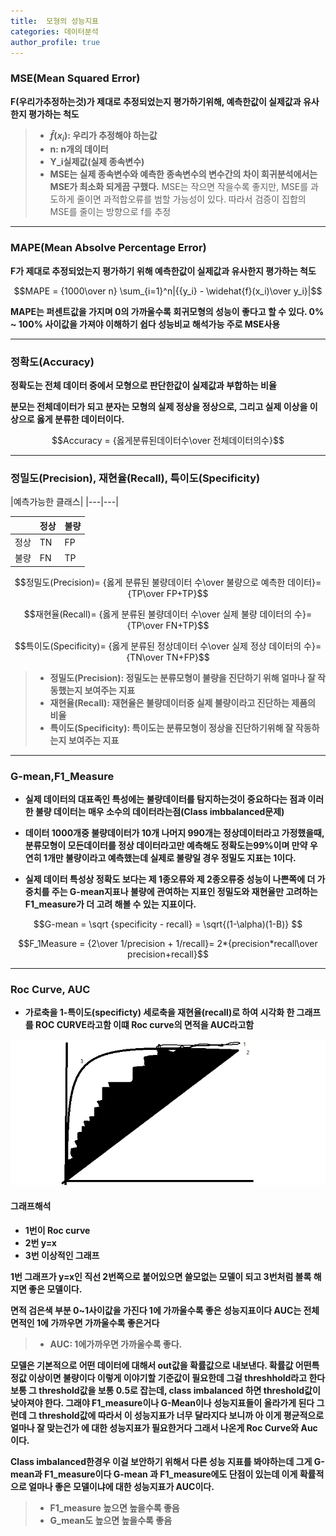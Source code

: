 ```yaml
---
title:  모형의 성능지표
categories: 데이터분석
author_profile: true
---
```


### MSE(Mean Squared Error)

**F(우리가추정하는것)가 제대로 추정되었는지 평가하기위해, 예측한값이 실제값과 유사한지 평가하는 척도**




> - **$\widehat{f}(x_i)$: 우리가 추정해야 하는값**
> - **n: n개의 데이터**
> - **Y_i실제값(실제 종속변수)**
> - **MSE는 실제 종속변수와 예측한 종속변수의 변수간의 차이 회귀분석에서는 MSE가 최소화 되게끔 구했다.**
MSE는 작으면 작을수록 좋지만, MSE를 과도하게 줄이면 과적합오류를 범할 가능성이 있다. 따라서 검증이 집합의 MSE를 줄이는 방향으로 f를 추정

---

### MAPE(Mean Absolve Percentage Error)

**F가 제대로 추정되었는지 평가하기 위해 예측한값이 실제값과 유사한지 평가하는 척도**

$$MAPE = {1000\over n} \sum_{i=1}^n|{{y_i} - \widehat{f}(x_i)\over y_i}|$$

**MAPE는 퍼센트값을 가지며 0의 가까울수록 회귀모형의 성능이 좋다고 할 수 있다. 0% ~ 100% 사이값을 가져야 이해하기 쉽다 성능비교 해석가능 주로 MSE사용**

---

### 정확도(Accuracy)
**정확도는 전체 데이터 중에서 모형으로 판단한값이 실제값과 부합하는 비율**

**분모는 전체데이터가 되고 분자는 모형의 실제 정상을 정상으로, 그리고 실제 이상을 이상으로 옳게 분류한 데이터이다.**


$$Accuracy = {옳게분류된데이터수\over 전체데이터의수}$$

---

### 정밀도(Precision), 재현율(Recall), 특이도(Specificity)


|예측가능한 클래스|
|---|---|

||정상|불량|
|---|---|---|
|정상|TN|FP|
|불량|FN|TP|




$$정밀도(Precision)= {옳게 분류된 불량데이터 수\over 불량으로 예측한 데이터}={TP\over FP+TP}$$


$$재현율(Recall)= {옳게 분류된 불량데이터 수\over 실제 불량 데이터의 수}={TP\over FN+TP}$$


$$특이도(Specificity)= {옳게 분류된 정상데이터 수\over 실제 정상 데이터의 수}={TN\over TN+FP}$$



> - **정밀도(Precision): 정밀도는 분류모형이 불량을 진단하기 위해 얼마나 잘 작동했는지 보여주는 지표**
> - **재현율(Recall): 재현율은 불량데이터중 실제 불량이라고 진단하는 제품의 비율**
> - **특이도(Specificity): 특이도는 분류모형이 정상을 진단하기위해 잘 작동하는지 보여주는 지표**

---

### G-mean,F1_Measure
- **실제 데이터의 대표족인 특성에는 불량데이터를 탐지하는것이 중요하다는 점과 이러한 불량 데이터는 매우 소수의 데이터라는점(Class imbbalanced문제)**

- **데이터 1000개중 불량데이터가 10개 나머지 990개는 정상데이터라고 가정했을때, 분류모형이 모든데이터를 정상 데이터라고만 예측해도 정확도는99%이며 만약 우연히 1개만 불량이라고 예측했는데 실제로 불량일 경우 정밀도 지표는 1이다.**

- **실제 데이터 특성상 정확도 보다는 제 1종오류와 제 2종오류중 성능이 나쁜쪽에 더 가중치를 주는 G-mean지표나 불량에 관여하는 지표인 정밀도와 재현율만 고려하는 F1_measure가 더 고려 해볼 수 있는 지표이다.**


$$G-mean = \sqrt {specificity - recall} = \sqrt{(1-\alpha)(1-B)} $$



$$F_1Measure = {2\over 1/precision + 1/recall}= 2*{precision*recall\over precision+recall}$$



---

### Roc Curve, AUC

- **가로축을 1-특이도(specificty) 세로축을 재현율(recall)로 하여 시각화 한 그래프를 ROC CURVE라고함 이떄 Roc curve의 면적을 AUC라고함**



<img src="/assets/images/c.png">

#### 그래프해석

- **1번이 Roc curve**
-  **2번 y=x**
- **3번 이상적인 그래프**

**1번 그래프가 y=x인 직선 2번쪽으로 붙어있으면 쓸모없는 모델이 되고 3번처럼 볼록 해지면 좋은 모델이다.**

**면적 검은색 부분 0~1사이값을 가진다 1에 가까울수록 좋은 성능지표이다 AUC는 전체면적인 1에 가까우면 가까울수록 좋은거다**

> - **AUC: 1에가까우면 가까울수록 좋다.**

**모델은 기본적으로 어떤 데이터에 대해서 out값을 확률값으로 내보낸다. 확률값 어떤특정값 이상이면 불량이다 이렇게 이야기할 기준값이 필요한데 그걸 threshhold라고 한다 보통 그 threshold값을 보통 0.5로 잡는데, class imbalanced 하면 threshold값이 낮아져야 한다. 그래야 F1_measure이나 G-Mean이나 성능지표들이 올라가게 된다 그런데 그 threshold값에 따라서 이 성능지표가 너무 달라지다 보니까 아 이게 평균적으로 얼마나 잘 맞는건가 에 대한 성능지표가 필요한거다 그래서 나온게 Roc Curve와 Auc이다.**

**Class imbalanced한경우 이걸 보안하기 위해서 다른 성능 지표를 봐야하는데 그게 G-mean과 F1_measure이다 G-mean 과 F1_measure에도 단점이 있는데 이게 확률적으로 얼마나 좋은 모델이냐에 대한 성능지표가 AUC이다.**




> - **F1_measure 높으면 높을수록 좋음**
> - **G_mean도 높으면 높을수록 좋음**
